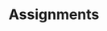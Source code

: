 ---
layout: page
title: Assignments
description: Critical AI walk-through and notebooks
has_children: true
has_toc: true
---